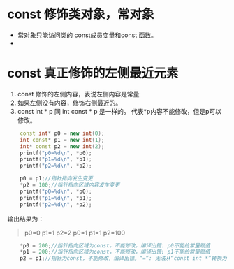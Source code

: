 # const 修饰类对象，常对象
- 常对象只能访问类的 const成员变量和const 函数。
- 
# const 真正修饰的左侧最近元素
1. const 修饰的左侧内容，表说左侧内容是常量
2. 如果左侧没有内容，修饰右侧最近的。
3. const int * p 同 int const * p 是一样的。 代表*p内容不能修改，但是p可以修改。
```C++
    const int* p0 = new int(0);
    int const* p1 = new int(1);
    int* const p2 = new int(2);
    printf("p0=%d\n", *p0);
    printf("p1=%d\n", *p1);
    printf("p2=%d\n", *p2);

    p0 = p1;//指针指向发生变更
    *p2 = 100;//指针指向区域内容发生变更
    printf("p0=%d\n", *p0);
    printf("p1=%d\n", *p1);
    printf("p2=%d\n", *p2);
```
输出结果为：
> p0=0
> p1=1
> p2=2
> p0=1
> p1=1
> p2=100

```C++
    *p0 = 200;//指针指向区域为const，不能修改，编译出错: p0不能给常量赋值
    *p1 = 200;//指针指向区域为const，不能修改，编译出错: p1不能给常量赋值
    p2 = p1;//指针为const，不能修改，编译出错。“=”: 无法从“const int *”转换为“int *const ”
```